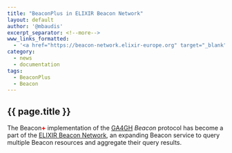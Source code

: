 ```yaml
---
title: "BeaconPlus in ELIXIR Beacon Network"
layout: default
author: '@mbaudis'
excerpt_separator: <!--more-->
www_links_formatted:
  - '<a href="https://beacon-network.elixir-europe.org" target="_blank">[ELIXIR Beacon Network]</a>'
category:
  - news
  - documentation
tags:
  - BeaconPlus
  - Beacon
---
```


## {{ page.title }}

The Beacon<span style="color: red; font-weight: 800;">+</span> implementation of
the [GA4GH](http://ga4gh.org) _Beacon_ protocol has become a part of the [ELIXIR
Beacon Network](https://beacon-network.elixir-europe.org), an expanding
Beacon service to query multiple Beacon resources and aggregate their query
results.

<!--more-->